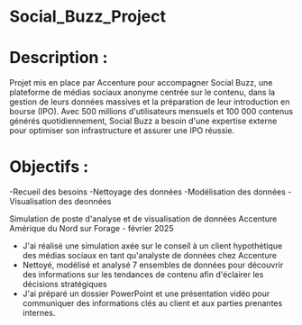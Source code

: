# Social_Buzz_Project
# Description :
Projet mis en place par Accenture pour accompagner Social Buzz, une plateforme de médias sociaux anonyme centrée sur le contenu, dans la gestion de leurs données massives et la préparation de leur introduction en bourse (IPO). Avec 500 millions d'utilisateurs mensuels et 100 000 contenus générés quotidiennement, Social Buzz a besoin d'une expertise externe pour optimiser son infrastructure et assurer une IPO réussie.
# Objectifs :
-Recueil des besoins
-Nettoyage des données
-Modélisation des données
-Visualisation des deonnées


Simulation de poste d'analyse et de visualisation de données Accenture Amérique du Nord sur Forage - février 2025

 * J'ai réalisé une simulation axée sur le conseil à un client hypothétique des
   médias sociaux en tant qu'analyste de données chez Accenture
 * Nettoyé, modélisé et analysé 7 ensembles de données pour découvrir des
   informations sur les tendances de contenu afin d'éclairer les décisions
   stratégiques
 * J'ai préparé un dossier PowerPoint et une présentation vidéo pour communiquer
   des informations clés au client et aux parties prenantes internes.
